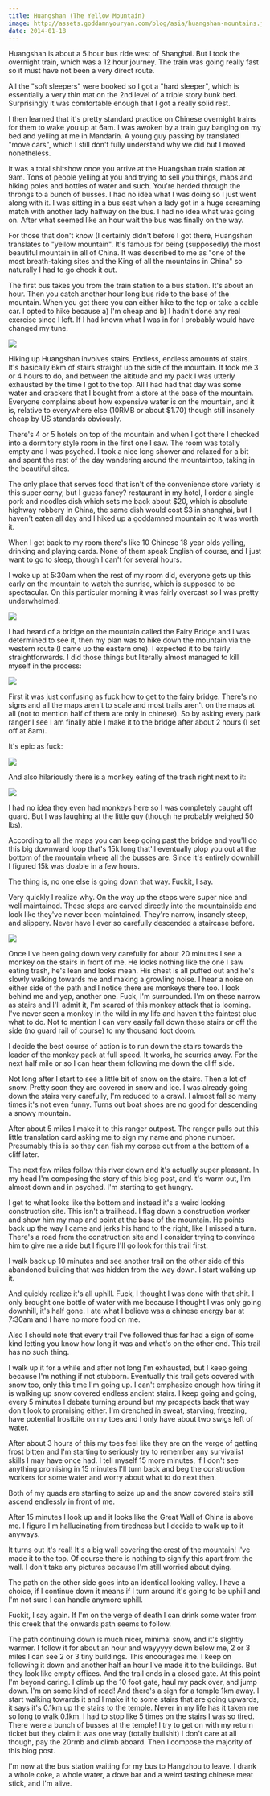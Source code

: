 ```yaml
---
title: Huangshan (The Yellow Mountain)
image: http://assets.goddamnyouryan.com/blog/asia/huangshan-mountains.jpg
date: 2014-01-18
---
```


Huangshan is about a 5 hour bus ride west of Shanghai. But I took the overnight train, which was a 12 hour journey. The train was going really fast so it must have not been a very direct route.

All the "soft sleepers" were booked so I got a "hard sleeper", which is essentially a very thin mat on the 2nd level of a triple story bunk bed. Surprisingly it was comfortable enough that I got a really solid rest.

I then learned that it's pretty standard practice on Chinese overnight trains for them to wake you up at 6am.  I was awoken by a train guy banging on my bed and yelling at me in Mandarin. A young guy passing by translated "move cars", which I still don't fully understand why we did but I moved nonetheless.

It was a total shitshow once you arrive at the Huangshan train station at 9am. Tons of people yelling at you and trying to sell you things, maps and hiking poles and bottles of water and such. You're herded through the throngs to a bunch of busses. I had no idea what I was doing so I just went along with it. I was sitting in a bus seat when a lady got in a huge screaming match with another lady halfway on the bus. I had no idea what was going on. After what seemed like an hour wait the bus was finally on the way.

For those that don't know (I certainly didn't before I got there, Huangshan translates to "yellow mountain". It's famous for being (supposedly) the most beautiful mountain in all of China. It was described to me as "one of the most breath-taking sites and the King of all the mountains in China" so naturally I had to go check it out.

The first bus takes you from the train station to a bus station. It's about an hour. Then you catch another hour long bus ride to the base of the mountain. When you get there you can either hike to the top or take a cable car. I opted to hike because a) I'm cheap and b) I hadn't done any real exercise since I left. If I had known what I was in for I probably would have changed my tune.

![](http://assets.goddamnyouryan.com/blog/asia/huangshan-eastern-stairs.jpg)

Hiking up Huangshan involves stairs. Endless, endless amounts of stairs. It's basically 6km of stairs straight up the side of the mountain. It took me 3 or 4 hours to do, and between the altitude and my pack I was utterly exhausted by the time I got to the top. All I had had that day was some water and crackers that I bought from a store at the base of the mountain. Everyone complains about how expensive water is on the mountain, and it is, relative to everywhere else (10RMB or about $1.70) though still insanely cheap by US standards obviously.

There's 4 or 5 hotels on top of the mountain and when I got there I checked into a dormitory style room in the first one I saw. The room was totally empty and I was psyched. I took a nice long shower and relaxed for a bit and spent the rest of the day wandering around the mountaintop, taking in the beautiful sites.

The only place that serves food that isn't of the convenience store variety is this super corny, but I guess fancy? restaurant in my hotel, I order a single pork and noodles dish which sets me back about $20, which is absolute highway robbery in China, the same dish would cost $3 in shanghai, but I haven't eaten all day and I hiked up a goddamned mountain so it was worth it.

When I get back to my room there's like 10 Chinese 18 year olds yelling, drinking and playing cards. None of them speak English of course, and I just want to go to sleep, though I can't for several hours.

I woke up at 5:30am when the rest of my room did, everyone gets up this early on the mountain to watch the sunrise, which is supposed to be spectacular. On this particular morning it was fairly overcast so I was pretty underwhelmed.

![](http://assets.goddamnyouryan.com/blog/asia/huangshan-sunrise.jpg)

I had heard of a bridge on the mountain called the Fairy Bridge and I was determined to see it, then my plan was to hike down the mountain via the western route (I came up the eastern one). I expected it to be fairly straightforwards. I did those things but literally almost managed to kill myself in the process:

![](http://assets.goddamnyouryan.com/blog/asia/huangshan-fairy-stairs.jpg)

First it was just confusing as fuck how to get to the fairy bridge. There's no signs and all the maps aren't to scale and most trails aren't on the maps at all (not to mention half of them are only in chinese). So by asking every park ranger I see I am finally able I make it to the bridge after about 2 hours (I set off at 8am).

It's epic as fuck:

![](http://assets.goddamnyouryan.com/blog/asia/huangshan-fairy-bridge.jpg)

And also hilariously there is a monkey eating of the trash right next to it:

![](http://assets.goddamnyouryan.com/blog/asia/huangshan-monkey.jpg)

I had no idea they even had monkeys here so I was completely caught off guard. But I was laughing at the little guy (though he probably weighed 50 lbs).

According to all the maps you can keep going past the bridge and you'll do this big downward loop that's 15k long that'll eventually plop you out at the bottom of the mountain where all the busses are. Since it's entirely downhill I figured 15k was doable in a few hours.

The thing is, no one else is going down that way. Fuckit, I say.

Very quickly I realize why. On the way up the steps were super nice and well maintained. These steps are carved directly into the mountainside and look like they've never been maintained. They're narrow, insanely steep, and slippery. Never have I ever so carefully descended a staircase before.

![](http://assets.goddamnyouryan.com/blog/asia/huangshan-west-stairs.jpg)

Once I've been going down very carefully for about 20 minutes I see a monkey on the stairs in front of me. He looks nothing like the one I saw eating trash, he's lean and looks mean. His chest is all puffed out and he's slowly walking towards me and making a growling noise. I hear a noise on either side of the path and I notice there are monkeys there too. I look behind me and yep, another one. Fuck, I'm surrounded. I'm on these narrow as stairs and I'll admit it, I'm scared of this monkey attack that is looming. I've never seen a monkey in the wild in my life and haven't the faintest clue what to do. Not to mention I can very easily fall down these stairs or off the side (no guard rail of course) to my thousand foot doom.

I decide the best course of action is to run down the stairs towards the leader of the monkey pack at full speed. It works, he scurries away. For the next half mile or so I can hear them following me down the cliff side.

Not long after I start to see a little bit of snow on the stairs. Then a lot of snow. Pretty soon they are covered in snow and ice. I was already going down the stairs very carefully, I'm reduced to a crawl. I almost fall so many times it's not even funny. Turns out boat shoes are no good for descending a snowy mountain.

After about 5 miles I make it to this ranger outpost. The ranger pulls out this little translation card asking me to sign my name and phone number. Presumably this is so they can fish my corpse out from a the bottom of a cliff later.

The next few miles follow this river down and it's actually super pleasant. In my head I'm composing the story of this blog post, and it's warm out, I'm almost down and in psyched. I'm starting to get hungry.

I get to what looks like the bottom and instead it's a weird looking construction site. This isn't a trailhead. I flag down a construction worker and show him my map and point at the base of the mountain. He points back up the way I came and jerks his hand to the right, like I missed a turn. There's a road from the construction site and I consider trying to convince him to give me a ride but I figure I'll go look for this trail first.

I walk back up 10 minutes and see another trail on the other side of this abandoned building that was hidden from the way down. I start walking up it.

And quickly realize it's all uphill. Fuck, I thought I was done with that shit. I only brought one bottle of water with me because I thought I was only going downhill, it's half gone. I ate what I believe was a chinese energy bar at 7:30am and I have no more food on me.

Also I should note that every trail I've followed thus far had a sign of some kind letting you know how long it was and what's on the other end. This trail has no such thing.

I walk up it for a while and after not long I'm exhausted, but I keep going because I'm nothing if not stubborn. Eventually this trail gets covered with snow too, only this time I'm  going up. I can't emphasize enough how tiring it is walking up snow covered endless ancient stairs. I keep going and going, every 5 minutes I debate turning around but my prospects back that way don't look to promising either. I'm drenched in sweat, starving, freezing, have potential frostbite on my toes and I only have about two swigs left of water.

After about 3 hours of this my toes feel like they are on the verge of getting frost bitten and I'm starting to seriously try to remember any survivalist skills I may have once had. I tell myself 15 more minutes, if I don't see anything promising in 15 minutes I'll turn back and beg the construction workers for some water and worry about what to do next then.

Both of my quads are starting to seize up and the snow covered stairs still ascend endlessly in front of me.

After 15 minutes I look up and it looks like the Great Wall of China is above me. I figure I'm hallucinating from tiredness but I decide to walk up to it anyways.

It turns out it's real! It's a big wall covering the crest of the mountain! I've made it to the top. Of course there is nothing to signify this apart from the wall. I don't take any pictures because I'm still worried about dying.

The path on the other side goes into an identical looking valley. I have a choice, if I continue down it means if I turn around it's going to be uphill and I'm not sure I can handle anymore uphill.

Fuckit, I say again. If I'm on the verge of death I can drink some water from this creek that the onwards path seems to follow.

The path continuing down is much nicer, minimal snow, and it's slightly warmer. I follow it for about an hour and wayyyyy down below me, 2 or 3 miles I can see 2 or 3 tiny buildings. This encourages me. I keep on following it down and another half an hour I've made it to the buildings. But they look like empty offices. And the trail ends in a closed gate. At this point I'm beyond caring. I climb up the 10 foot gate, haul my pack over, and jump down. I'm on some kind of road! And there's a sign for a temple 1km away. I start walking towards it and I make it to some stairs that are going upwards, it says it's 0.1km up the stairs to the temple. Never in my life has it taken me so long to walk 0.1km. I had to stop like 5 times on the stairs I was so tired. There were a bunch of busses at the temple! I try to get on with my return ticket but they claim it was one way (totally bullshit) I don't care at all though, pay the 20rmb and climb aboard. Then I compose the majority of this blog post.

I'm now at the bus station waiting for my bus to Hangzhou to leave. I drank a whole coke, a whole water, a dove bar and a weird tasting chinese meat stick, and I'm alive.
